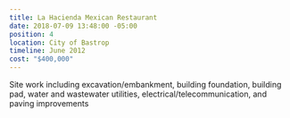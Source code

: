 ```yaml
---
title: La Hacienda Mexican Restaurant
date: 2018-07-09 13:48:00 -05:00
position: 4
location: City of Bastrop
timeline: June 2012
cost: "$400,000"
---
```


Site work including excavation/embankment, building foundation, building pad, water and wastewater utilities, electrical/telecommunication, and paving improvements
